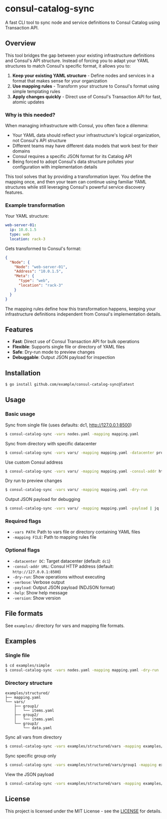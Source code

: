 # consul-catalog-sync

A fast CLI tool to sync node and service definitions to Consul Catalog using Transaction API.

## Overview

This tool bridges the gap between your existing infrastructure definitions and Consul's API structure. Instead of forcing you to adapt your YAML structures to match Consul's specific format, it allows you to:

1. **Keep your existing YAML structure** - Define nodes and services in a format that makes sense for your organization
2. **Use mapping rules** - Transform your structure to Consul's format using simple templating rules
3. **Apply changes quickly** - Direct use of Consul's Transaction API for fast, atomic updates

### Why is this needed?

When managing infrastructure with Consul, you often face a dilemma:

- Your YAML data should reflect your infrastructure's logical organization, not Consul's API structure
- Different teams may have different data models that work best for their domains
- Consul requires a specific JSON format for its Catalog API
- Being forced to adopt Consul's data structure pollutes your configuration with implementation details

This tool solves that by providing a transformation layer. You define the mapping once, and then your team can continue using familiar YAML structures while still leveraging Consul's powerful service discovery features.

### Example transformation

Your YAML structure:
```yaml
web-server-01:
  ip: 10.0.1.5
  type: web
  location: rack-3
```

Gets transformed to Consul's format:
```json
{
  "Node": {
    "Node": "web-server-01",
    "Address": "10.0.1.5",
    "Meta": {
      "type": "web",
      "location": "rack-3"
    }
  }
}
```

The mapping rules define how this transformation happens, keeping your infrastructure definitions independent from Consul's implementation details.

## Features

- **Fast**: Direct use of Consul Transaction API for bulk operations
- **Flexible**: Supports single file or directory of YAML files
- **Safe**: Dry-run mode to preview changes
- **Debuggable**: Output JSON payload for inspection

## Installation

```bash
$ go install github.com/example/consul-catalog-sync@latest
```

## Usage

### Basic usage

Sync from single file (uses defaults: dc1, http://127.0.0.1:8500)

```bash
$ consul-catalog-sync -vars nodes.yaml -mapping mapping.yaml
```

Sync from directory with specific datacenter

```bash
$ consul-catalog-sync -vars vars/ -mapping mapping.yaml -datacenter prod
```

Use custom Consul address

```bash
$ consul-catalog-sync -vars vars/ -mapping mapping.yaml -consul-addr http://consul.example.com:8500
```

Dry run to preview changes

```bash
$ consul-catalog-sync -vars vars/ -mapping mapping.yaml -dry-run
```

Output JSON payload for debugging

```bash
$ consul-catalog-sync -vars vars/ -mapping mapping.yaml -payload | jq '.'
```

### Required flags

- `-vars PATH`: Path to vars file or directory containing YAML files
- `-mapping FILE`: Path to mapping rules file

### Optional flags

- `-datacenter DC`: Target datacenter (default: `dc1`)
- `-consul-addr URL`: Consul HTTP address (default: `http://127.0.0.1:8500`)
- `-dry-run`: Show operations without executing
- `-verbose`: Verbose output
- `-payload`: Output JSON payload (NDJSON format)
- `-help`: Show help message
- `-version`: Show version

## File formats

See `examples/` directory for vars and mapping file formats.

## Examples

### Single file

```bash
$ cd examples/simple
$ consul-catalog-sync -vars nodes.yaml -mapping mapping.yaml -dry-run
```

### Directory structure

```
examples/structured/
├── mapping.yaml
└── vars/
    ├── group1/
    │   └── items.yaml
    ├── group2/
    │   └── items.yaml
    └── group3/
        └── data.yaml
```

Sync all vars from directory

```bash
$ consul-catalog-sync -vars examples/structured/vars -mapping examples/structured/mapping.yaml -dry-run
```

Sync specific group only

```bash
$ consul-catalog-sync -vars examples/structured/vars/group1 -mapping examples/structured/mapping.yaml -dry-run
```

View the JSON payload

```bash
$ consul-catalog-sync -vars examples/structured/vars -mapping examples/structured/mapping.yaml -payload | jq '.'
```

## License

This project is licensed under the MIT License - see the [LICENSE](https://opensource.org/license/mit) for details.
